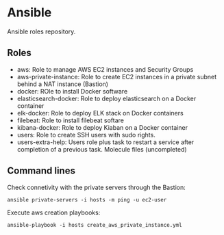 # Ansible

Ansible roles repository.

## Roles

- aws: Role to manage AWS EC2 instances and Security Groups
- aws-private-instance: Role to create EC2 instances in a private subnet behind a NAT instance (Bastion)
- docker: ROle to install Docker software
- elasticsearch-docker: Role to deploy elasticsearch on a Docker container
- elk-docker: Role to deploy ELK stack on Docker containers
- filebeat: Role to install filebeat softare
- kibana-docker: Role to deploy Kiaban on a Docker container
- users: Role to create SSH users with sudo rights.
- users-extra-help: Users role plus task to restart a service after completion of a previous task. Molecule files (uncompleted)


## Command lines

Check connetivity with the private servers through the Bastion:

    ansible private-servers -i hosts -m ping -u ec2-user

Execute aws creation playbooks:

    ansible-playbook -i hosts create_aws_private_instance.yml
